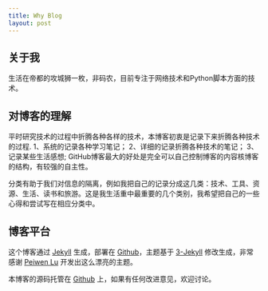 ```yaml
---
title: Why Blog
layout: post
---
```


## 关于我

生活在帝都的攻城狮一枚，非码农，目前专注于网络技术和Python脚本方面的技术。


## 对博客的理解

平时研究技术的过程中折腾各种各样的技术，本博客初衷是记录下来折腾各种技术的过程.
1、系统的记录各种学习笔记；
2、详细的记录折腾各种技术的笔记；
3、记录某些生活感想;
GitHub博客最大的好处是完全可以自己控制博客的内容核博客的结构，有较强的自主性。



分类有助于我们对信息的隔离，例如我把自己的记录分成这几类：技术、工具、资源、生活、读书和旅游。这是我生活重中最重要的几个类别，我希望把自己的一些心得和尝试写在相应分类中。

## 博客平台

这个博客通过 [Jekyll](http://jekyllrb.com/) 生成，部署在 [Github](https://pages.github.com)，主题基于 [3-Jekyll](https://github.com/P233/3-Jekyll) 修改生成，非常感谢 [Peiwen Lu](https://github.com/P233) 开发出这么漂亮的主题。

本博客的源码托管在 [Github](https://github.com/buxiashan/buxiashan.github.io) 上，如果有任何改进意见，欢迎讨论。
